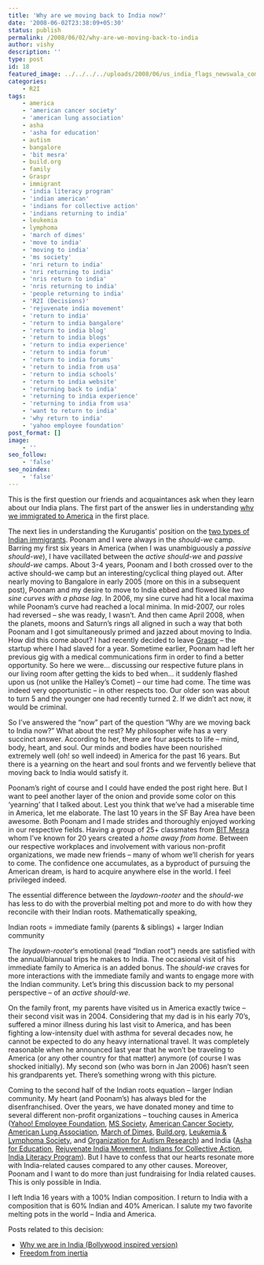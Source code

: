 ```yaml
---
title: 'Why are we moving back to India now?'
date: '2008-06-02T23:38:09+05:30'
status: publish
permalink: /2008/06/02/why-are-we-moving-back-to-india
author: vishy
description: ''
type: post
id: 18
featured_image: ../../../../uploads/2008/06/us_india_flags_newswala_com.jpg
categories: 
    - R2I
tags:
    - america
    - 'american cancer society'
    - 'american lung association'
    - asha
    - 'asha for education'
    - autism
    - bangalore
    - 'bit mesra'
    - build.org
    - family
    - Graspr
    - immigrant
    - 'india literacy program'
    - 'indian american'
    - 'indians for collective action'
    - 'indians returning to india'
    - leukemia
    - lymphoma
    - 'march of dimes'
    - 'move to india'
    - 'moving to india'
    - 'ms society'
    - 'nri return to india'
    - 'nri returning to india'
    - 'nris return to india'
    - 'nris returning to india'
    - 'people returning to india'
    - 'R2I (Decisions)'
    - 'rejuvenate india movement'
    - 'return to india'
    - 'return to india bangalore'
    - 'return to india blog'
    - 'return to india blogs'
    - 'return to india experience'
    - 'return to india forum'
    - 'return to india forums'
    - 'return to india from usa'
    - 'return to india schools'
    - 'return to india website'
    - 'returning back to india'
    - 'returning to india experience'
    - 'returning to india from usa'
    - 'want to return to india'
    - 'why return to india'
    - 'yahoo employee foundation'
post_format: []
image:
    - ''
seo_follow:
    - 'false'
seo_noindex:
    - 'false'
---
```


This is the first question our friends and acquaintances ask when they learn about our India plans. The first part of the answer lies in understanding [why we immigrated to America](https://www.ulaar.com/2008/06/04/why-did-the-kurugantis-immigrate-to-america/) in the first place.

The next lies in understanding the Kurugantis’ position on the [two types of Indian immigrants](https://www.ulaar.com/2008/06/04/the-two-types-of-indian-immigrants/). Poonam and I were always in the *should-we* camp. Barring my first six years in America (when I was unambiguously a *passive should-we*), I have vacillated between the *active should-we* and *passive should-we* camps. About 3-4 years, Poonam and I both crossed over to the active should-we camp but an interesting/cyclical thing played out. After nearly moving to Bangalore in early 2005 (more on this in a subsequent post), Poonam and my desire to move to India ebbed and flowed like *two sine curves with a phase lag*. In 2006, my sine curve had hit a local maxima while Poonam’s curve had reached a local minima. In mid-2007, our roles had reversed – she was ready, I wasn’t. And then came April 2008, when the planets, moons and Saturn’s rings all aligned in such a way that both Poonam and I got simultaneously primed and jazzed about moving to India. How did this come about? I had recently decided to leave [Graspr](http://www.graspr.com) – the startup where I had slaved for a year. Sometime earlier, Poonam had left her previous gig with a medical communications firm in order to find a better opportunity. So here we were… discussing our respective future plans in our living room after getting the kids to bed when… it suddenly flashed upon us (not unlike the Halley’s Comet) – our time had come. The time was indeed very opportunistic – in other respects too. Our older son was about to turn 5 and the younger one had recently turned 2. If we didn’t act now, it would be criminal.

So I’ve answered the “now” part of the question “Why are we moving back to India now?” What about the rest? My philosopher wife has a very succinct answer. According to her, there are four aspects to life – mind, body, heart, and soul. Our minds and bodies have been nourished extremely well (oh! so well indeed) in America for the past 16 years. But there is a yearning on the heart and soul fronts and we fervently believe that moving back to India would satisfy it.

Poonam’s right of course and I could have ended the post right here. But I want to peel another layer of the onion and provide some color on this ‘yearning’ that I talked about. Lest you think that we’ve had a miserable time in America, let me elaborate. The last 10 years in the SF Bay Area have been awesome. Both Poonam and I made strides and thoroughly enjoyed working in our respective fields. Having a group of 25+ classmates from [BIT Mesra](http://www.bitmesra.ac.in/) whom I’ve known for 20 years created a *home away from home*. Between our respective workplaces and involvement with various non-profit organizations, we made new friends – many of whom we’ll cherish for years to come. The confidence one accumulates, as a byproduct of pursuing the American dream, is hard to acquire anywhere else in the world. I feel privileged indeed.

The essential difference between the *laydown-rooter* and the *should-we* has less to do with the proverbial melting pot and more to do with how they reconcile with their Indian roots. Mathematically speaking,

Indian roots = immediate family (parents &amp; siblings) + larger Indian community

The *laydown-rooter*‘s emotional (read “Indian root”) needs are satisfied with the annual/biannual trips he makes to India. The occasional visit of his immediate family to America is an added bonus. The *should-we* craves for more interactions with the immediate family and wants to engage more with the Indian community. Let’s bring this discussion back to my personal perspective – of an *active should-we*.

On the family front, my parents have visited us in America exactly twice – their second visit was in 2004. Considering that my dad is in his early 70’s, suffered a minor illness during his last visit to America, and has been fighting a low-intensity duel with asthma for several decades now, he cannot be expected to do any heavy international travel. It was completely reasonable when he announced last year that he won’t be traveling to America (or any other country for that matter) anymore (of course I was shocked initially). My second son (who was born in Jan 2006) hasn’t seen his grandparents yet. There’s something wrong with this picture.

Coming to the second half of the Indian roots equation – larger Indian community. My heart (and Poonam’s) has always bled for the disenfranchised. Over the years, we have donated money and time to several different non-profit organizations – touching causes in America ([Yahoo! Employee Foundation](http://forgood.yahoo.com/social_responsibility/employee_volunteerism.html), [MS Society](http://www.nationalmssociety.org), [American Cancer Society](http://www.cancer.org), [American Lung Association](http://www.lungusa.org), [March of Dimes](http://www.marchofdimes.com), [Build.org](http://build.org), [Leukemia &amp; Lymphoma Society](http://www.leukemia-lymphoma.org), and [Organization for Autism Research](http://www.researchautism.org)) and India ([Asha for Education](https://www.ashanet.org/), [Rejuvenate India Movement](http://www.india-movement.org/national/index.htm), [Indians for Collective Action](http://www.icaonline.org/), [India Literacy Program](http://www.ilpnet.org/)). But I have to confess that our hearts resonate more with India-related causes compared to any other causes. Moreover, Poonam and I want to do more than just fundraising for India related causes. This is only possible in India.

I left India 16 years with a 100% Indian composition. I return to India with a composition that is 60% Indian and 40% American. I salute my two favorite melting pots in the world – India and America.

Posts related to this decision:

- [Why we are in India (Bollywood inspired version)](http://www.ulaar.com/2010/04/11/why-we-are-in-india-bollywood-inspired-version/)
- [Freedom from inertia](http://www.ulaar.com/2010/08/15/freedom-from-inertia/)
